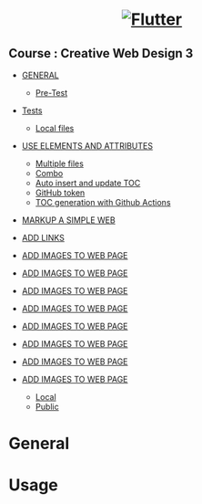 <a href="https://flutter.dev/">
  <h1 align="center">
      <img alt="Flutter" src="https://jasontapar.gnomio.com/pix/moodlelogo.png">
  </h1>
</a>

## Course : Creative Web Design 3

<!--ts-->
   * [GENERAL](#general)
      * [Pre-Test](#usage)
   * [Tests](#tests)
      * [Local files](#local-files)
   * [USE ELEMENTS AND ATTRIBUTES](#remote-files)
      * [Multiple files](#multiple-files)
      * [Combo](#combo)
      * [Auto insert and update TOC](#auto-insert-and-update-toc)
      * [GitHub token](#github-token)
      * [TOC generation with Github Actions](#toc-generation-with-github-actions)

   * [MARKUP A SIMPLE WEB](#dependency)
   * [ADD LINKS](#docker)
   * [ADD IMAGES TO WEB PAGE](#docker)
   * [ADD IMAGES TO WEB PAGE](#docker)
   * [ADD IMAGES TO WEB PAGE](#docker)
   * [ADD IMAGES TO WEB PAGE](#docker)
   * [ADD IMAGES TO WEB PAGE](#docker)
   * [ADD IMAGES TO WEB PAGE](#docker)
   * [ADD IMAGES TO WEB PAGE](#docker)
   * [ADD IMAGES TO WEB PAGE](#docker)
     * [Local](#local)
     * [Public](#public)
<!--te-->












General
=====


Usage
=====

